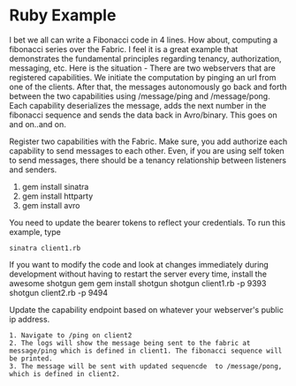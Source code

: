 Ruby Example
====

I bet we all can write a Fibonacci code in 4 lines. How about, computing a fibonacci series over the Fabric. I feel it is a great example that demonstrates the fundamental principles regarding tenancy, authorization, messaging, etc. Here is the situation - There are two webservers that are registered capabilities. We initiate the computation by pinging an url from one of the clients. After that, the messages autonomously go back and forth between the two capabilities using /message/ping and /message/pong. Each capability deserializes the message, adds the next number in the fibonacci sequence and sends the data back in Avro/binary. This goes on and on..and on.

Register two capabilities with the Fabric. Make sure, you add authorize each capability to send messages to each other. Even, if you are using self token to send messages, there should be a tenancy relationship between listeners and senders.


1. gem install sinatra
2. gem install httparty
3. gem install avro

You need to update the bearer tokens to reflect your credentials. To run this example, type

	sinatra client1.rb
	
If you want to modify the code and look at changes immediately during development without having to restart the server every time, install the awesome shotgun gem
	gem install shotgun
	shotgun client1.rb -p 9393
	shotgun client2.rb -p 9494
	
Update the capability endpoint based on whatever your webserver's public ip address. 

	1. Navigate to /ping on client2
	2. The logs will show the message being sent to the fabric at message/ping which is defined in client1. The fibonacci sequence will be printed.
	3. The message will be sent with updated sequencde  to /message/pong, which is defined in client2.
	
